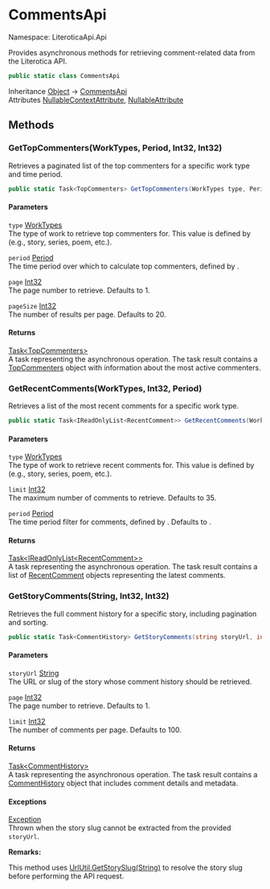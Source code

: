 # CommentsApi

Namespace: LiteroticaApi.Api

Provides asynchronous methods for retrieving comment-related data from the Literotica API.

```csharp
public static class CommentsApi
```

Inheritance [Object](https://docs.microsoft.com/en-us/dotnet/api/system.object) → [CommentsApi](./literoticaapi/api/commentsapi.md)<br>
Attributes [NullableContextAttribute](./system/runtime/compilerservices/nullablecontextattribute.md), [NullableAttribute](./system/runtime/compilerservices/nullableattribute.md)

## Methods

### **GetTopCommenters(WorkTypes, Period, Int32, Int32)**

Retrieves a paginated list of the top commenters for a specific work type and time period.

```csharp
public static Task<TopCommenters> GetTopCommenters(WorkTypes type, Period period, int page, int pageSize)
```

#### Parameters

`type` [WorkTypes](./literoticaapi/types/worktypes.md)<br>
The type of work to retrieve top commenters for. 
 This value is defined by  (e.g., story, series, poem, etc.).

`period` [Period](./literoticaapi/types/period.md)<br>
The time period over which to calculate top commenters, defined by .

`page` [Int32](https://docs.microsoft.com/en-us/dotnet/api/system.int32)<br>
The page number to retrieve. Defaults to 1.

`pageSize` [Int32](https://docs.microsoft.com/en-us/dotnet/api/system.int32)<br>
The number of results per page. Defaults to 20.

#### Returns

[Task&lt;TopCommenters&gt;](https://docs.microsoft.com/en-us/dotnet/api/system.threading.tasks.task-1)<br>
A task representing the asynchronous operation. 
 The task result contains a [TopCommenters](./literoticaapi/dataobjects/topcommenters.md) object with information about the most active commenters.

### **GetRecentComments(WorkTypes, Int32, Period)**

Retrieves a list of the most recent comments for a specific work type.

```csharp
public static Task<IReadOnlyList<RecentComment>> GetRecentComments(WorkTypes type, int limit, Period period)
```

#### Parameters

`type` [WorkTypes](./literoticaapi/types/worktypes.md)<br>
The type of work to retrieve recent comments for. 
 This value is defined by  (e.g., story, series, poem, etc.).

`limit` [Int32](https://docs.microsoft.com/en-us/dotnet/api/system.int32)<br>
The maximum number of comments to retrieve. Defaults to 35.

`period` [Period](./literoticaapi/types/period.md)<br>
The time period filter for comments, defined by . 
 Defaults to .

#### Returns

[Task&lt;IReadOnlyList&lt;RecentComment&gt;&gt;](https://docs.microsoft.com/en-us/dotnet/api/system.threading.tasks.task-1)<br>
A task representing the asynchronous operation. 
 The task result contains a list of [RecentComment](./literoticaapi/dataobjects/recentcomment.md) objects representing the latest comments.

### **GetStoryComments(String, Int32, Int32)**

Retrieves the full comment history for a specific story, including pagination and sorting.

```csharp
public static Task<CommentHistory> GetStoryComments(string storyUrl, int page, int limit)
```

#### Parameters

`storyUrl` [String](https://docs.microsoft.com/en-us/dotnet/api/system.string)<br>
The URL or slug of the story whose comment history should be retrieved.

`page` [Int32](https://docs.microsoft.com/en-us/dotnet/api/system.int32)<br>
The page number to retrieve. Defaults to 1.

`limit` [Int32](https://docs.microsoft.com/en-us/dotnet/api/system.int32)<br>
The number of comments per page. Defaults to 100.

#### Returns

[Task&lt;CommentHistory&gt;](https://docs.microsoft.com/en-us/dotnet/api/system.threading.tasks.task-1)<br>
A task representing the asynchronous operation. 
 The task result contains a [CommentHistory](./literoticaapi/dataobjects/commenthistory.md) object that includes comment details and metadata.

#### Exceptions

[Exception](https://docs.microsoft.com/en-us/dotnet/api/system.exception)<br>
Thrown when the story slug cannot be extracted from the provided `storyUrl`.

**Remarks:**

This method uses [UrlUtil.GetStorySlug(String)](./literoticaapi/util/urlutil.md#getstoryslugstring) to resolve the story slug before performing the API request.
